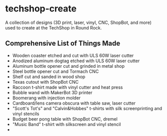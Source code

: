 # techshop-create
A collection of designs (3D print, laser, vinyl, CNC, ShopBot, and more) used to create at the TechShop in Round Rock.

## Comprehensive List of Things Made
* Wooden coaster etched and cut with ULS 60W laser cutter
* Anodized aluminum dogtag etched with ULS 60W laser cutter
* Aluminum bottle opener cut and grinded in metal shop
* Steel bottle opener cut and Tormach CNC
* Shelf cut and sanded in wood shop
* Texas cutout with ShopBot CNC
* Raccoon t-shirt made with vinyl cutter and heat press
* Bubble wand with MakerBot 3D printer
* Boomerang with injection molder
* Cardboard/lens camera obscura with table saw, laser cutter
* "Scott's Tot's" and "Calvin&Hobbes" t-shirts with silk screenprinting and vinyl stencils
* Budget beer pong table with ShopBot CNC, dremel
* "Music Band" t-shirt with silkscreen and vinyl stencil
* 
